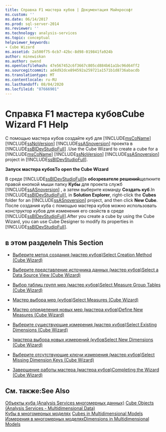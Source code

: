 ```yaml
---
title: Справка F1 мастера кубов | Документация Майкрософт
ms.custom: ''
ms.date: 06/14/2017
ms.prod: sql-server-2014
ms.reviewer: ''
ms.technology: analysis-services
ms.topic: conceptual
helpviewer_keywords:
- Cube Wizard
ms.assetid: 2a500f75-6cb7-42bc-8d98-019841fa924b
author: minewiskan
ms.author: owend
ms.openlocfilehash: 47e567452c6f3667c805cd884b61a1bc96d64ff2
ms.sourcegitcommit: ad4d92dce894592a259721a1571b1d8736abacdb
ms.translationtype: MT
ms.contentlocale: ru-RU
ms.lasthandoff: 08/04/2020
ms.locfileid: "87666901"
---
```

# <a name="cube-wizard-f1-help"></a><span data-ttu-id="f93e3-102">Справка F1 мастера кубов</span><span class="sxs-lookup"><span data-stu-id="f93e3-102">Cube Wizard F1 Help</span></span>
  <span data-ttu-id="f93e3-103">С помощью мастера кубов создайте куб для [!INCLUDE[msCoName](../includes/msconame-md.md)] [!INCLUDE[ssNoVersion](../includes/ssnoversion-md.md)] [!INCLUDE[ssASnoversion](../includes/ssasnoversion-md.md)] проекта в [!INCLUDE[ssBIDevStudioFull](../includes/ssbidevstudiofull-md.md)] .</span><span class="sxs-lookup"><span data-stu-id="f93e3-103">Use the Cube Wizard to create a cube for a [!INCLUDE[msCoName](../includes/msconame-md.md)] [!INCLUDE[ssNoVersion](../includes/ssnoversion-md.md)] [!INCLUDE[ssASnoversion](../includes/ssasnoversion-md.md)] project in [!INCLUDE[ssBIDevStudioFull](../includes/ssbidevstudiofull-md.md)].</span></span>  
  
 <span data-ttu-id="f93e3-104">**Запуск мастера кубов**</span><span class="sxs-lookup"><span data-stu-id="f93e3-104">**To open the Cube Wizard**</span></span>  
  
 <span data-ttu-id="f93e3-105">В среде [!INCLUDE[ssBIDevStudioFull](../includes/ssbidevstudiofull-md.md)]в **обозревателе решений**щелкните правой кнопкой мыши папку **Кубы** для проекта служб [!INCLUDE[ssASnoversion](../includes/ssasnoversion-md.md)] , а затем выберите команду **Создать куб**.</span><span class="sxs-lookup"><span data-stu-id="f93e3-105">In [!INCLUDE[ssBIDevStudioFull](../includes/ssbidevstudiofull-md.md)], in **Solution Explorer**, right-click the **Cubes** folder for an [!INCLUDE[ssASnoversion](../includes/ssasnoversion-md.md)] project, and then click **New Cube**.</span></span> <span data-ttu-id="f93e3-106">После создания куба с помощью мастера кубов можно использовать конструктор кубов для изменения его свойств в среде [!INCLUDE[ssBIDevStudioFull](../includes/ssbidevstudiofull-md.md)].</span><span class="sxs-lookup"><span data-stu-id="f93e3-106">After you create a cube by using the Cube Wizard, you can use Cube Designer to modify its properties in [!INCLUDE[ssBIDevStudioFull](../includes/ssbidevstudiofull-md.md)].</span></span>  
  
## <a name="in-this-section"></a><span data-ttu-id="f93e3-107">в этом разделе</span><span class="sxs-lookup"><span data-stu-id="f93e3-107">In This Section</span></span>  
  
-   [<span data-ttu-id="f93e3-108">Выберите метод создания &#40;мастер кубов&#41;</span><span class="sxs-lookup"><span data-stu-id="f93e3-108">Select Creation Method &#40;Cube Wizard&#41;</span></span>](select-creation-method-cube-wizard.md)  
  
-   [<span data-ttu-id="f93e3-109">Выберите представление источника данных &#40;мастер кубов&#41;</span><span class="sxs-lookup"><span data-stu-id="f93e3-109">Select a Data Source View &#40;Cube Wizard&#41;</span></span>](select-a-data-source-view-cube-wizard.md)  
  
-   [<span data-ttu-id="f93e3-110">Выбор таблиц групп мер &#40;мастер кубов&#41;</span><span class="sxs-lookup"><span data-stu-id="f93e3-110">Select Measure Group Tables &#40;Cube Wizard&#41;</span></span>](select-measure-group-tables-cube-wizard.md)  
  
-   [<span data-ttu-id="f93e3-111">Мастер выбора мер &#40;кубов&#41;</span><span class="sxs-lookup"><span data-stu-id="f93e3-111">Select Measures &#40;Cube Wizard&#41;</span></span>](select-measures-cube-wizard.md)  
  
-   [<span data-ttu-id="f93e3-112">Мастер определения новых мер &#40;мастера кубов&#41;</span><span class="sxs-lookup"><span data-stu-id="f93e3-112">Define New Measures &#40;Cube Wizard&#41;</span></span>](define-new-measures-cube-wizard.md)  
  
-   [<span data-ttu-id="f93e3-113">Выберите существующие измерения &#40;мастер кубов&#41;</span><span class="sxs-lookup"><span data-stu-id="f93e3-113">Select Existing Dimensions &#40;Cube Wizard&#41;</span></span>](select-existing-dimensions-cube-wizard.md)  
  
-   [<span data-ttu-id="f93e3-114">&#41;мастера выбора новых измерений &#40;кубов</span><span class="sxs-lookup"><span data-stu-id="f93e3-114">Select New Dimensions &#40;Cube Wizard&#41;</span></span>](select-new-dimensions-cube-wizard.md)  
  
-   [<span data-ttu-id="f93e3-115">Выберите отсутствующие ключи измерения &#40;мастер кубов&#41;</span><span class="sxs-lookup"><span data-stu-id="f93e3-115">Select Missing Dimension Keys &#40;Cube Wizard&#41;</span></span>](select-missing-dimension-keys-cube-wizard.md)  
  
-   [<span data-ttu-id="f93e3-116">Завершение работы мастера &#40;мастера кубов&#41;</span><span class="sxs-lookup"><span data-stu-id="f93e3-116">Completing the Wizard &#40;Cube Wizard&#41;</span></span>](completing-the-wizard-cube-wizard.md)  
  
## <a name="see-also"></a><span data-ttu-id="f93e3-117">См. также:</span><span class="sxs-lookup"><span data-stu-id="f93e3-117">See Also</span></span>  
 <span data-ttu-id="f93e3-118">[Объекты куба &#40;Analysis Services многомерных данных&#41;](multidimensional-models-olap-logical-cube-objects/cube-objects-analysis-services-multidimensional-data.md) </span><span class="sxs-lookup"><span data-stu-id="f93e3-118">[Cube Objects &#40;Analysis Services - Multidimensional Data&#41;](multidimensional-models-olap-logical-cube-objects/cube-objects-analysis-services-multidimensional-data.md) </span></span>  
 <span data-ttu-id="f93e3-119">[Кубы в многомерных моделях](multidimensional-models/cubes-in-multidimensional-models.md) </span><span class="sxs-lookup"><span data-stu-id="f93e3-119">[Cubes in Multidimensional Models](multidimensional-models/cubes-in-multidimensional-models.md) </span></span>  
 [<span data-ttu-id="f93e3-120">Измерения в многомерных моделях</span><span class="sxs-lookup"><span data-stu-id="f93e3-120">Dimensions in Multidimensional Models</span></span>](multidimensional-models/dimensions-in-multidimensional-models.md)  
  
  

